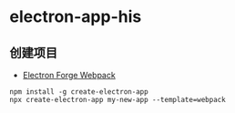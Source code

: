 # electron-app-his

## 创建项目
- [Electron Forge Webpack](https://www.electronforge.io/templates/webpack-template)
~~~
npm install -g create-electron-app
npx create-electron-app my-new-app --template=webpack
~~~
